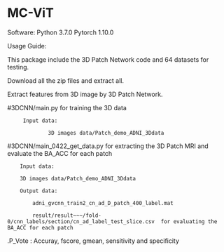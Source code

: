 # MC-ViT
Software: Python 3.7.0 Pytorch 1.10.0

Usage Guide:

This package include the 3D Patch Network code and 64 datasets for testing.

Download all the zip files and extract all.

Extract features from 3D image by 3D Patch Network.

 #3DCNN/main.py for training the 3D data
 
         Input data: 
	 
                 3D images data/Patch_demo_ADNI_3Ddata
 #3DCNN/main_0422_get_data.py for extracting the 3D Patch MRI and evaluate the BA_ACC for each patch
 
        Input data: 
	
	    3D images data/Patch_demo_ADNI_3Ddata
     
        Output data:
	
            adni_gvcnn_train2_cn_ad_D_patch_400_label.mat 
	    
            result/result~~~/fold-0/cnn_labels/section/cn_ad_label_test_slice.csv  for evaluating the BA_ACC for each patch
	
.P_Vote : Accuray, fscore, gmean, sensitivity and specificity  
